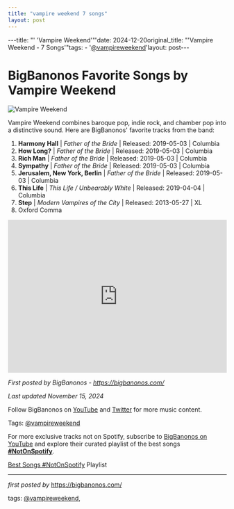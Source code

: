 ```yaml
---
title: "vampire weekend 7 songs"
layout: post
---
```

---title: "' 'Vampire Weekend''"date: 2024-12-20original_title: "'Vampire Weekend - 7 Songs'"tags:  - '[@vampireweekend](/tags/vampireweekend/)'layout: post---<h1>BigBanonos Favorite Songs by Vampire Weekend</h1><img alt="Vampire Weekend" src="https://thefader-res.cloudinary.com/images/w_1440,c_limit,f_auto,q_auto:eco/auxbllhm6dukd1mip3ru/vampire-weekend.jpg" /> <p>Vampire Weekend combines baroque pop, indie rock, and chamber pop into a distinctive sound. Here are BigBanonos' favorite tracks from the band:</p> <ol> <li><strong>Harmony Hall</strong> | <em>Father of the Bride</em> | Released: 2019-05-03 | Columbia</li> <li><strong>How Long?</strong> | <em>Father of the Bride</em> | Released: 2019-05-03 | Columbia</li> <li><strong>Rich Man</strong> | <em>Father of the Bride</em> | Released: 2019-05-03 | Columbia</li> <li><strong>Sympathy</strong> | <em>Father of the Bride</em> | Released: 2019-05-03 | Columbia</li> <li><strong>Jerusalem, New York, Berlin</strong> | <em>Father of the Bride</em> | Released: 2019-05-03 | Columbia</li> <li><strong>This Life</strong> | <em>This Life / Unbearably White</em> | Released: 2019-04-04 | Columbia</li> <li><strong>Step</strong> | <em>Modern Vampires of the City</em> | Released: 2013-05-27 | XL</li><li>Oxford Comma</li></ol> <div> <iframe allow="autoplay; clipboard-write; encrypted-media; fullscreen; picture-in-picture" allowfullscreen="" frameborder="0" height="352" loading="lazy" src="https://open.spotify.com/embed/playlist/1eejVPzMgU4LdC3C67zHrX?utm_source=generator" width="100%"></iframe></div> <p><em>First posted by BigBanonos - <a href="https://bigbanonos.com/">https://bigbanonos.com/</a></em></p><p><em>Last updated November 15, 2024</em></p><p>Follow BigBanonos on <a href="https://www.youtube.com/[@BigBanonos](/tags/BigBanonos/)">YouTube</a> and <a href="https://x.com/bigbanonos">Twitter</a> for more music content.</p><p>Tags: [@vampireweekend](/tags/vampireweekend/)</p><!--Subscribe and Playlist Links--><div>    <p>For more exclusive tracks not on Spotify, subscribe to <a href="https://www.youtube.com/[@BigBanonos](/tags/BigBanonos/)" target="_blank">BigBanonos on YouTube</a> and explore their curated playlist of the best songs <strong>[#NotOnSpotify](/tags/NotOnSpotify/)</strong>.</p>    <p><a href="https://www.youtube.com/playlist?list=PLtuNtuTatqI0kFahUCbtbfenC_ET5O_tr" target="_blank">Best Songs [#NotOnSpotify](/tags/NotOnSpotify/) Playlist<br /></a></p></div><hr /><p><em>first posted by</em> <a href="https://bigbanonos.com/" rel="noopener" target="_new">https://bigbanonos.com/</a></p><p>tags: [@vampireweekend](/tags/vampireweekend/),</p>